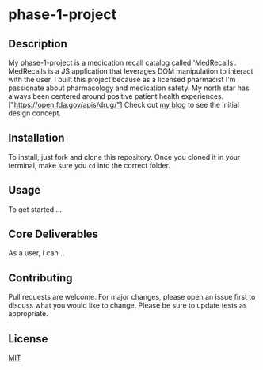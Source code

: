 # phase-1-project

## Description
My phase-1-project is a medication recall catalog called 'MedRecalls'. MedRecalls is a JS application that leverages DOM manipulation to interact with the user. I built this project because as a licensed pharmacist I'm passionate about pharmacology and medication safety. My north star has always been centered around positive patient health experiences. ["https://open.fda.gov/apis/drug/"] Check out [my blog](https://dev.to/minchulan/drug-recall-catalog-2dpe?preview=bf0618cc3023e85deff0e138b59565dfd488de934f119ffcf14e1c01c77be60e3558debe4c7e14817b311eceed702cc1da8ad0f0fe78ca251d93c8d0) to see the initial  design concept.

## Installation
To install, just fork and clone this repository. Once you cloned it in your terminal, make sure you `cd` into the correct folder.

## Usage
To get started ...

## Core Deliverables 
As a user, I can...


## Contributing
Pull requests are welcome. For major changes, please open an issue first to discuss what you would like to change.
Please be sure to update tests as appropriate.

## License
[MIT](https://choosealicense.com/licenses/mit/)

